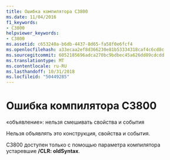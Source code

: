 ```yaml
---
title: Ошибка компилятора C3800
ms.date: 11/04/2016
f1_keywords:
- C3800
helpviewer_keywords:
- C3800
ms.assetid: c653240a-b6db-4437-8d65-fa58f0e6fcf4
ms.openlocfilehash: a33ecaa2ef8d366230e81b53334318caf4c6cd8c
ms.sourcegitcommit: 6052185696adca270bc9bdbec45a626dd89cdcdd
ms.translationtype: MT
ms.contentlocale: ru-RU
ms.lasthandoff: 10/31/2018
ms.locfileid: "50449285"
---
```

# <a name="compiler-error-c3800"></a>Ошибка компилятора C3800

«объявление»: нельзя смешивать свойства и события

Нельзя объявлять это конструкция, свойства и события.

C3800 доступен только с помощью параметра компилятора устаревшие **/CLR: oldSyntax**.
